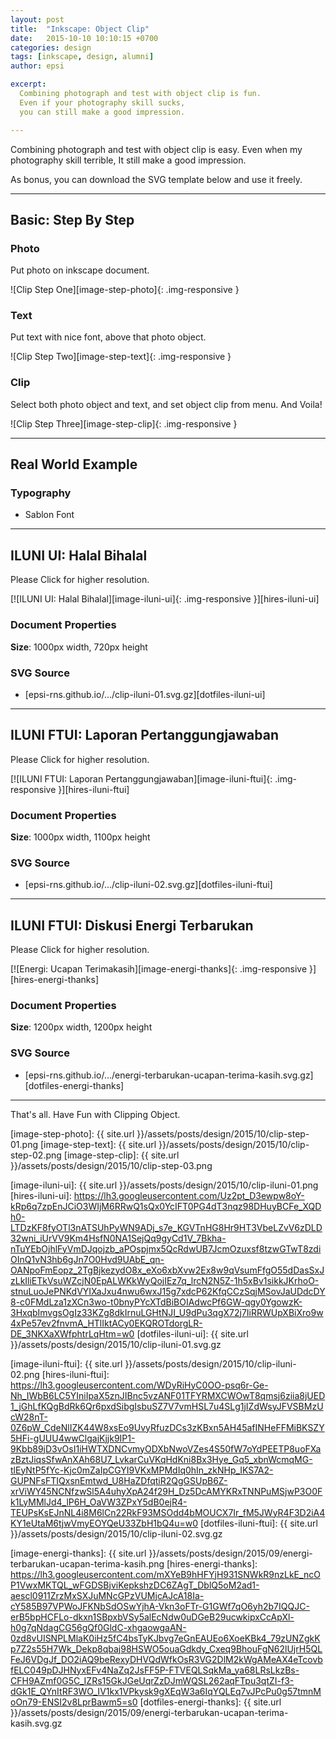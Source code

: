 ```yaml
---
layout: post
title:  "Inkscape: Object Clip"
date:   2015-10-10 10:10:15 +0700
categories: design
tags: [inkscape, design, alumni]
author: epsi

excerpt:
  Combining photograph and test with object clip is fun.
  Even if your photography skill sucks,
  you can still make a good impression.

---
```


Combining photograph and test with object clip is easy.
Even when my photography skill terrible,
It still make a good impression.
 
As bonus, you can download the SVG template below and use it freely.

-- -- --

## Basic: Step By Step

### Photo

Put photo on inkscape document.

![Clip Step One][image-step-photo]{: .img-responsive }

### Text

Put text with nice font, above that photo object.

![Clip Step Two][image-step-text]{: .img-responsive }

### Clip

Select both photo object and text, and set object clip from menu.
And Voila!

![Clip Step Three][image-step-clip]{: .img-responsive }

-- -- --

## Real World Example

### Typography

* Sablon Font

-- -- --

## ILUNI UI: Halal Bihalal

Please Click for higher resolution.

[![ILUNI UI: Halal Bihalal][image-iluni-ui]{: .img-responsive }][hires-iluni-ui]

### Document Properties

**Size**: 1000px width, 720px height

### SVG Source

* [epsi-rns.github.io/.../clip-iluni-01.svg.gz][dotfiles-iluni-ui]

-- -- --

## ILUNI FTUI: Laporan Pertanggungjawaban

Please Click for higher resolution.

[![ILUNI FTUI: Laporan Pertanggungjawaban][image-iluni-ftui]{: .img-responsive }][hires-iluni-ftui]

### Document Properties

**Size**: 1000px width, 1100px height

### SVG Source

* [epsi-rns.github.io/.../clip-iluni-02.svg.gz][dotfiles-iluni-ftui]

-- -- --

##  ILUNI FTUI: Diskusi Energi Terbarukan

Please Click for higher resolution.

[![Energi: Ucapan Terimakasih][image-energi-thanks]{: .img-responsive }][hires-energi-thanks]

### Document Properties

**Size**: 1200px width, 1200px height

### SVG Source

* [epsi-rns.github.io/.../energi-terbarukan-ucapan-terima-kasih.svg.gz][dotfiles-energi-thanks]

-- -- --

That's all. Have Fun with Clipping Object.


[//]: <> ( -- -- -- links below -- -- -- )

[image-step-photo]: {{ site.url }}/assets/posts/design/2015/10/clip-step-01.png
[image-step-text]: {{ site.url }}/assets/posts/design/2015/10/clip-step-02.png
[image-step-clip]: {{ site.url }}/assets/posts/design/2015/10/clip-step-03.png

[image-iluni-ui]: {{ site.url }}/assets/posts/design/2015/10/clip-iluni-01.png
[hires-iluni-ui]: https://lh3.googleusercontent.com/Uz2pt_D3ewpw8oY-kRp6q7zpEnJCiO3WIjM6RRwQ1sQx0YcIFT0PG4dT3nqz98DHuyBCFe_XQDh0-LTDzKF8fyOTl3nATSUhPyWN9ADj_s7e_KGVTnHG8Hr9HT3VbeLZvV6zDLD32wni_iUrVV9Km4HsfN0NA1SejQq9gyCd1V_7Bkha-nTuYEbOjhlFyVmDJqojzb_aPOspjmx5QcRdwUB7JcmOzuxsf8tzwGTwT8zdiOInQ1vN3hb6gJn7O0Hvd9UAbE_qn-OANpoFmEopz_2TgBjkezydO8x_eXo6xbXvw2Ex8w9qVsumFfgO55dDasSxJzLkIliETkVsuWZcjN0EpALWKkWyQojIEz7q_lrcN2N5Z-1h5xBv1sikkJKrhoO-stnuLuoJePNKdVYIXaJxu4nwu6wxJ15g7xdcP62KfqCCzSqjMSovJaUDdcDY8-c0FMdLza1zXCn3wo-t0bnyPYcXTdBiBOIAdwcPf6GW-qgy0YgowzK-3HxqbImvgsOgIz33KZg8dkIrnuLGHtNJI_U9dPu3qgX72j7IiRRWUpXBiXro9w4xPe57ev2fnvmA_HTlIktACy0EKQROTdorgLR-DE_3NKXaXWfphtrLqHtm=w0
[dotfiles-iluni-ui]: {{ site.url }}/assets/posts/design/2015/10/clip-iluni-01.svg.gz

[image-iluni-ftui]: {{ site.url }}/assets/posts/design/2015/10/clip-iluni-02.png
[hires-iluni-ftui]: https://lh3.googleusercontent.com/WDyRiHyC0OO-psq6r-Ge-Nh_IWbB6LC5YIniIpaX5znJIBnc5vzANF01TFYRMXCWOwT8qmsj6ziia8jUED1_jGhLfKQgBdRk6Qr6pxdSibgIsbuSZ7V7vmHSL7u4SLg1jIZdWsyJFVSBMzUcW28nT-0Z6pW_CdeNlIZK44W8xsEo9UvyRfuzDCs3zKBxn5AH45afINHeFFMiBKSZY5HFi-gUUU4wwClgajKjjk9IP1-9Kbb89jD3vOsI1iHWTXDNCvmyODXbNwoVZes4S50fW7oYdPEETP8uoFXazBztJiqsSfwAnXAh68U7_LvkarCuVKqHdKni8Bx3Hye_Gq5_xbnWcmqMG-tlEyNtP5fYc-Kjc0mZaIpCGYI9VKxMPMdIq0hIn_zkNHp_IKS7A2-GUPNFsFTIQxsnEmtwd_U8HaZDfqtiR2QgGSUpB6Z-xrViWY45NCNfzwSl5A4uhyXpA24f29H_Dz5DcAMYKRxTNNPuMSjwP3O0Fk1LyMMlJd4_lP6H_OaVW3ZPxY5dB0ejR4-TEUPsKsEJnNL4i8M6lCn22RkF93MSOdd4bMOUCX7Ir_fM5JWyR4F3D2iA4KY1eUtaM6tjwVmyEOYQeU33ZbH1bQ4u=w0
[dotfiles-iluni-ftui]: {{ site.url }}/assets/posts/design/2015/10/clip-iluni-02.svg.gz

[image-energi-thanks]:  {{ site.url }}/assets/posts/design/2015/09/energi-terbarukan-ucapan-terima-kasih.png
[hires-energi-thanks]:  https://lh3.googleusercontent.com/mXYeB9hHFYjH931SNWkR9nzLkE_ncOP1VwxMKTQL_wFGDSBjviKepkshzDC6ZAgT_DblQ5oM2ad1-aescl0911ZrzMxSXJuMNcGPzVUMjcAJcA18Ia-cY585B97VPWoJFKNbSdOSwYjhA-Vkn3oFTr-G1GWf7qO6yh2b7IQQJC-erB5bpHCFLo-dkxn1SBpxbVSy5alEcNdw0uDGeB29ucwkipxCcApXl-h0g7qNdagCG56gQf0GldC-xhgaowgaAN-0zd8vUISNPLMlaK0iHz5fC4bsTyKJbvg7eGnEAUEo6XoeKBk4_79zUNZgkKp7Z2s55H7Wk_Dekp8qbaj98HSWO5ouaGdkdy_Cxeq9BhouFgN62lUjrH5QLFeJ6VDgJf_DO2iAQ9beRexyDHVQdWfkOsR3VG2DlM2kWgAMeAX4eTcovbfELC049pDJHNyxEFv4NaZq2JsFF5P-FTVEQLSqkMa_ya68LRsLkzBs-CFH9AZmf0G5C_IZRs15GkJGeUqrZzDJmWQSL262aqFTpu3qtZI-f3-dGk1E_QYnItRF3WO_IV1kx1VPkysk9gXEqW3a6IqYQLEq7vJPcPu0g57tmnMoOn79-ENSI2v8LprBawm5=s0
[dotfiles-energi-thanks]:  {{ site.url }}/assets/posts/design/2015/09/energi-terbarukan-ucapan-terima-kasih.svg.gz
